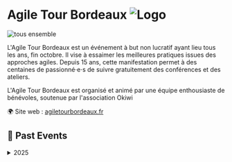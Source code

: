 # Agile Tour Bordeaux ![Logo](./logo-at-bdx.png ':size=100')
![tous ensemble](./agile_tour_tous_ensemble.jpg)

L'Agile Tour Bordeaux est un événement à but non lucratif ayant lieu tous les ans, fin octobre. Il vise à essaimer les meilleures pratiques issues des approches agiles. Depuis 15 ans, cette manifestation permet à des centaines de passionné⋅e⋅s de suivre gratuitement des conférences et des ateliers.

L'Agile Tour Bordeaux est organisé et animé par une équipe enthousiaste de bénévoles, soutenue par l'association Okiwi

🌍 Site web : [agiletourbordeaux.fr](https://agiletourbordeaux.fr/)

<!-- EVENTS:START -->
## 📆 Past Events

<details>
<summary>2025</summary>

| Date | Event | Location | Link |
|------|--------|----------|------|
| Jeudi 30 octobre 2025 à 09:00 | Agile Tour Bordeaux 2025 | Ynov Campus, 2 Esplanade de la Gare, 33110 Le Bouscat | https://agiletourbordeaux.fr/evenements/atbdx-edition-2025/ |
</details>
<!-- EVENTS:END -->
